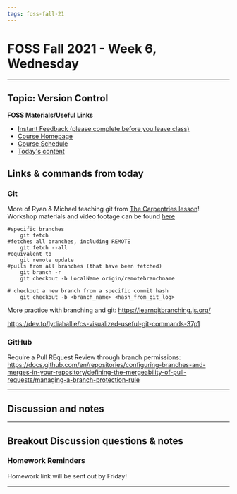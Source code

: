 ```yaml
---
tags: foss-fall-21
---
```


# FOSS Fall 2021 - Week 6, Wednesday

----
## Topic: Version Control

**FOSS Materials/Useful Links**


- [Instant Feedback (please complete before you leave class)](https://cyver.se/foss-feedback)
- [Course Homepage](https://learning.cyverse.org/projects/foss/en/latest/index.html)
- [Course Schedule](https://learning.cyverse.org/projects/foss/en/latest/schedule.html)
- [Today's content](https://learning.cyverse.org/projects/foss/en/latest/05_version_control.html)

## Links & commands from today

### Git

More of Ryan & Michael teaching git from [The Carpentries lesson](https://swcarpentry.github.io/git-novice/)! Workshop materials and video footage can be found [here](https://www.ag2pi.org/workshops-and-activities/workshop-2021-09/)

```
#specific branches
    git fetch 
#fetches all branches, including REMOTE
    git fetch --all 
#equivalent to 
    git remote update
#pulls from all branches (that have been fetched)
    git branch -r 
    git checkout -b LocalName origin/remotebranchname
    
# checkout a new branch from a specific commit hash
    git checkout -b <branch_name> <hash_from_git_log>
```
More practice with branching and git: https://learngitbranching.js.org/

https://dev.to/lydiahallie/cs-visualized-useful-git-commands-37p1

### GitHub

Require a Pull REquest Review through branch permissions: https://docs.github.com/en/repositories/configuring-branches-and-merges-in-your-repository/defining-the-mergeability-of-pull-requests/managing-a-branch-protection-rule

---- 
## Discussion and notes



---


## Breakout Discussion questions & notes

### Homework Reminders

Homework link will be sent out by Friday!

----
